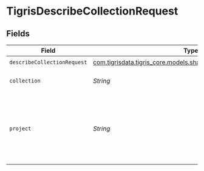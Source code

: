 # TigrisDescribeCollectionRequest


## Fields

| Field                                                                                                                  | Type                                                                                                                   | Required                                                                                                               | Description                                                                                                            |
| ---------------------------------------------------------------------------------------------------------------------- | ---------------------------------------------------------------------------------------------------------------------- | ---------------------------------------------------------------------------------------------------------------------- | ---------------------------------------------------------------------------------------------------------------------- |
| `describeCollectionRequest`                                                                                            | [com.tigrisdata.tigris_core.models.shared.DescribeCollectionRequest](../../models/shared/DescribeCollectionRequest.md) | :heavy_check_mark:                                                                                                     | N/A                                                                                                                    |
| `collection`                                                                                                           | *String*                                                                                                               | :heavy_check_mark:                                                                                                     | Name of the collection.                                                                                                |
| `project`                                                                                                              | *String*                                                                                                               | :heavy_check_mark:                                                                                                     | Project name whose db is under target to get description of its collection.                                            |